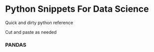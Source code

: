 # Python Snippets For Data Science
Quick and dirty python reference

Cut and paste as needed


### PANDAS
```python

```